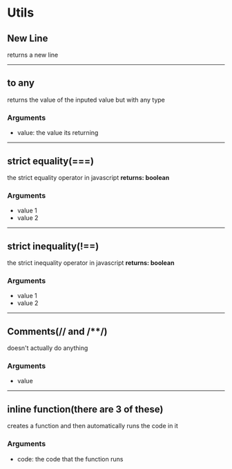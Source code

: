 # Utils
## New Line
returns a new line
___
## to any
returns the value of the inputed value but with any type
### Arguments
* value: the value its returning
---
## strict equality(===)
the strict equality operator in javascript
__returns: boolean__
### Arguments
* value 1
* value 2
---
## strict inequality(!==)
the strict inequality operator in javascript
__returns: boolean__
### Arguments
* value 1
* value 2
---
## Comments(// and /**/)
doesn't actually do anything
### Arguments
* value
---
## inline function(there are 3 of these)
creates a function and then automatically runs the code in it
### Arguments
* code: the code that the function runs
